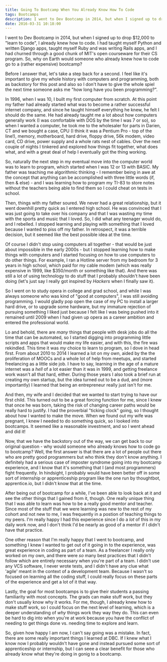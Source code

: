 ```yaml
---
title: Going To Bootcamp When You Already Know How To Code
tags: Bootcamps
description: I went to Dev Bootcamp in 2014, but when I signed up to drop $12,000 to "learn to code", I already knew how to code. I had taught myself Python and written Django apps, taught myself Ruby and 
date: 2016-03-31 10:18:00
---
```


I went to Dev Bootcamp in 2014, but when I signed up to drop $12,000 to "learn to code", I already knew how to code. I had taught myself Python and written Django apps, taught myself Ruby and was writing Rails apps, and I had churned through a good chunk of MIT's open courseware for their CS program. So, why on Earth would someone who already knew how to code go to a (rather expensive) bootcamp?

Before I answer that, let's take a step back for a second. I feel like it's important to give my whole history with computers and programming, both as backstory for this post and also so I don't have to give the whole spiel the next time someone asks me "how long have you been programming?".

In 1996, when I was 10, I built my first computer from scratch. At this point my father had already started what was to become a rather successful internet company, and since he taught himself everything he knew, he felt I should do the same. He had already taught me a lot about how computers generally work (I was comfortable with DOS by the time I was 7 or so), so when I wanted a computer, he took me to the wholesaler for parts in Darien, CT and we bought a case, CPU (I think it was a Pentium Pro - top of the line!), memory, motherboard, hard drive, floppy drive, 56k modem, video card, CD drive, power supply and a whole rats nest of cables. Over the next couple of nights I tinkered and explored how things fit together, what does what, and with a great deal of help I eventually got the thing working.

So, naturally the next step in my eventual move into the computer world was to learn to program, which started when I was 12 or 13 with BASIC. My father was teaching me algorithmic thinking - I remember being in awe at the concept that anything can be accomplished with three little words (if, then & else) - and I was learning how to program my TI-83 to store notes without the teachers being able to find them so I could cheat on tests in school.

Then, things with my father soured. We never had a great relationship, but it went downhill pretty quick as I entered high school. He was convinced that I was just going to take over his company and that I was wasting my time with the sports and music that I loved. So, I did what any teenager would do, and I rebelled. I stopped learning and playing with something that I loved because I wanted to piss off my father. In retrospect, it was a terrible decision, but it seemed like the best possible idea at the time.

Of course I didn't stop using computers all together - that would be just about impossible in the early 2000s - but I stopped learning how to make things with computers and I started focusing on how to use computers to do other things. For example, I ran a Hotline server from my bedroom for 3 years in high school, which paid for my cable modem (which was really expensive in 1999, like $350/month or something like that). And there was still a lot of using technology to do stuff that I probably shouldn't have been doing (let's just say I really got inspired by _Hackers_ when I finally saw it).

So I went on to study opera in college and grad school, and while I was always someone who was kind of "good at computers", I was still avoiding programming. I would gladly pop open the case of my PC to install a larger hard drive, or to upgrade some hardware, but my immature rejection of pursuing something I liked just because I felt like I was being pushed into it remained until 2009 when I had given up opera as a career ambition and entered the professional world.

Lo and behold, there are _many_ things that people with desk jobs do all the time that can be automated, so I started digging into programming little scripts and apps that would make my life easier, and with this, the fire was rekindled. This time it was _my_ choice to learn to program, so I dove in head first. From about 2010 to 2014 I learned a lot on my own, aided by the the proliferation of MOOCs and a whole lot of help from meetups, and started freelancing as a little side job. I have to say, learning in the age of a mature internet was a _hell_ of a lot easier than it was in 1999, and getting freelance work wasn't all that hard, either. During those years I also took a brief run at creating my own startup, but the idea turned out to be a dud, and (more importantly) I learned that being an entrepreneur really just isn't for me.

And then, my wife and I decided that we wanted to start trying to have our first child. This turned out to be a great forcing function for me, since I knew that once he was born, taking the risk of changing career paths would be really hard to justify. I had the proverbial "ticking clock" going, so I thought about how I wanted to make the move. When we found out my wife was pregnant, I knew I needed to do something quick, so I looked into bootcamps. It seemed like a reasonable investment, and so I went ahead and did it!

Now, that we have the backstory out of the way, we can get back to our original question - why would someone who already knows how to code go to bootcamp? Well, the first answer is that there are a lot of people out there who are pretty good programmers but who think they don't know anything. I definitely had a serious case of imposter syndrome going into my bootcamp experience, and I know that it's something that I (and most programmers) fight frequently. In hindsight, I probably would have been better off in some sort of internship or apprenticeship program like the one run by thoughtbot, apprentice.io, but I didn't know that at the time.

After being out of bootcamp for a while, I've been able to look back at it and see the other things that I gained from it, though. One really unique thing that I was able to learn was how to be a really good mentor and teacher. Since most of the stuff that we were learning was new to the rest of my cohort and not new to me, I was frequently in a postion of teaching things to my peers. I'm really happy I had this experience since I do a _lot_ of this in my daily work now, and I don't think I'd be nearly as good of a mentor if I didn't have that practice.

One other reason that I'm really happy that I went to bootcamp, and something I knew I wanted to get out of it going in to the experience, was great experience in coding as part of a team. As a freelancer I really only worked on my own, and there were _so_ many best practices that I didn't follow which are entirely necessary when you're part of a team. I didn't use any VCS software, I never wrote tests, and I didn't have any clue what 'agile' meant in the context of a development team. Because I wasn't so focused on learning all the coding stuff, I could really focus on these parts of the experience and get a lot of it that way.

Lastly, the goal for most bootcamps is to give their students a passing familiarity with most concepts. The grads can make stuff work, but they don't usually know why it works. For me, though, I already knew how to make stuff work, so I could focus on the next level of learning, which is a deeper understanding of _why_ things work they way they do. This can even be hard to dig into when you're at work because you have the conflict of needing to get things done vs. needing time to explore and learn.

So, given how happy I am now, I can't say going was a mistake. In fact, there are some really important things I learned at DBC. If I knew what I know now I probably wouldn't have gone and instead pursued some sort of apprenticeship or internship, but I can seee a clear benefit for those who already know what they're doing in gonig to a bootcamp.
